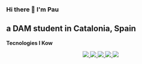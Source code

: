 ### Hi there 👋 I'm Pau
## a DAM student in Catalonia, Spain

**Tecnologies I Kow**
<p align="center">
  <a href="https://skillicons.dev">
    <img src="https://skillicons.dev/icons?i=java,html,css,cs,dotnet,php,laravel,py,md">
    <img src="https://skillicons.dev/icons?i=spring,selenium">
    <img src="https://skillicons.dev/icons?i=vscode,visualstudio,androidstudio,eclipse,linux">
    <img src="https://skillicons.dev/icons?i=git,github,postgres,mysql">
    <img src="https://skillicons.dev/icons?i=ps,sketchup">
  </a>
</p>
